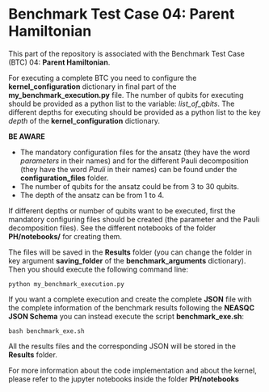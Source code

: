 # Benchmark Test Case 04: Parent Hamiltonian

This part of the repository is associated with the Benchmark Test Case (BTC) 04: **Parent Hamiltonian**. 

For executing a complete BTC you need to configure the **kernel_configuration** dictionary in final part of the **my_benchmark_execution.py** file. The number of qubits for executing should be provided as a python list to the variable: *list_of_qbits*. The different depths for executing should be provided as a python list to the key *depth* of the **kernel_configuration** dictionary.

**BE AWARE**
* The mandatory configuration files for the ansatz (they have the word *parameters* in their names) and for the different Pauli decomposition (they have the word *Pauli* in their names) can be found under the **configuration_files** folder.
* The number of qubits for the ansatz could be from 3 to 30 qubits.
* The depth of the ansatz can be from 1 to 4.

If different depths or number of qubits want to be executed, first the mandatory configuring files should be created (the parameter and the Pauli decomposition files). See the different notebooks of the folder **PH/notebooks/** for creating them.

The files will be saved in the **Results** folder (you can change the folder in key argument **saving_folder** of the **benchmark_arguments** dictionary). Then you should execute the following command line:

    python my_benchmark_execution.py

If you want a complete execution and create the complete **JSON** file with the complete information of the benchmark results following the **NEASQC JSON Schema** you can instead execute the script **benchmark_exe.sh**:
 
    bash benchmark_exe.sh

All the results files and the corresponding JSON will be stored in the **Results** folder.

For more information about the code implementation and about the kernel, please refer to the jupyter notebooks inside the folder **PH/notebooks**

